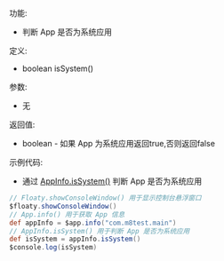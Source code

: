 功能:

+ 判断 App 是否为系统应用

定义:

+ boolean isSystem()

参数:

+ 无

返回值:

+ boolean - 如果 App 为系统应用返回true,否则返回false

示例代码:

+ 通过 [AppInfo.isSystem()](/API/App/AppInfo/README.md?id=isSystem) 判断 App 是否为系统应用

```groovy
// Floaty.showConsoleWindow() 用于显示控制台悬浮窗口
$floaty.showConsoleWindow()
// App.info() 用于获取 App 信息
def appInfo = $app.info("com.m8test.main")
// AppInfo.isSystem() 用于判断 App 是否为系统应用
def isSystem = appInfo.isSystem()
$console.log(isSystem)
```